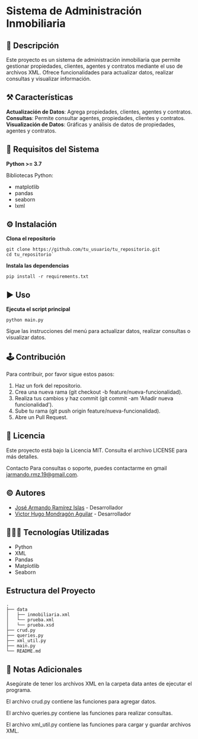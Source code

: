 # Sistema de Administración Inmobiliaria

##  🚀 Descripción

Este proyecto es un sistema de administración inmobiliaria que permite gestionar propiedades, clientes, agentes y contratos mediante el uso de archivos XML. Ofrece funcionalidades para actualizar datos, realizar consultas y visualizar información.

## ⚒️ Características

**Actualización de Datos**: Agrega propiedades, clientes, agentes y contratos.
**Consultas**: Permite consultar agentes, propiedades, clientes y contratos.
**Visualización de Datos**: Gráficas y análisis de datos de propiedades, agentes y contratos.

## 📄 Requisitos del Sistema

**Python >= 3.7**

Bibliotecas Python: 
* matplotlib 
* pandas 
* seaborn
* lxml

## ⚙️ Instalación

**Clona el repositorio**
```
git clone https://github.com/tu_usuario/tu_repositorio.git
cd tu_repositorio`
```
**Instala las dependencias**
```
pip install -r requirements.txt
```

## ▶️ Uso

**Ejecuta el script principal**
```
python main.py
```

Sigue las instrucciones del menú para actualizar datos, realizar consultas o visualizar datos.

## 🕹️ Contribución
Para contribuir, por favor sigue estos pasos:

1. Haz un fork del repositorio.
2. Crea una nueva rama (git checkout -b feature/nueva-funcionalidad).
3. Realiza tus cambios y haz commit (git commit -am 'Añadir nueva funcionalidad').
4. Sube tu rama (git push origin feature/nueva-funcionalidad).
5. Abre un Pull Request.

## 📜 Licencia
Este proyecto está bajo la Licencia MIT. Consulta el archivo LICENSE para más detalles.

Contacto
Para consultas o soporte, puedes contactarme en gmail [jarmando.rmz.19@gmail.com]().

## ©️ Autores
* [José Armando Ramírez Islas](https://github.com/JRI11930) - Desarrollador
* [Victor Hugo Mondragón Aguilar](https://github.com/Victor-nova) - Desarrollador

## 🧑🏽‍💻 Tecnologías Utilizadas
* Python
* XML
* Pandas
* Matplotlib
* Seaborn

## Estructura del Proyecto
```
.
├── data
│   ├── inmobiliaria.xml
│   └── prueba.xml
│   └── prueba.xsd
├── crud.py
├── queries.py
├── xml_util.py
├── main.py
└── README.md
```

## 📝 Notas Adicionales

Asegúrate de tener los archivos XML en la carpeta data antes de ejecutar el programa.

El archivo crud.py contiene las funciones para agregar datos.

El archivo queries.py contiene las funciones para realizar consultas.

El archivo xml_util.py contiene las funciones para cargar y guardar archivos XML.